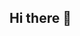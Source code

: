 ## Hi there 👋

<!--
**debachease/debachease** is a ✨ _special_ ✨ repository because its `README.md` (this file) appears on your GitHub profile.

Here are some ideas to get y![Uploading 20250429_165545.jpg…]()
ou started:

- 🔭 I’m currently working on ...
- 🌱 I’m currently learning ...
- 👯 I’m looking to collaborate on ...
- 🤔 I’m looking for help with ...
- 💬 Ask me about ...
- 📫 How to reach me: ...
- 😄 Pronouns: ...
- ⚡ Fun fact: ...
-->
